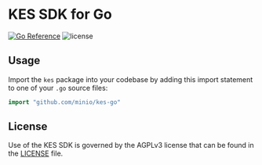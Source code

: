 # KES SDK for Go
[![Go Reference](https://pkg.go.dev/badge/github.com/minio/kes-go.svg)](https://pkg.go.dev/github.com/minio/kes-go) ![license](https://img.shields.io/badge/license-AGPL%20V3-blue)
 
 ## Usage
 
Import the `kes` package into your codebase by adding this import statement to one of your `.go` source files: 
 ```go
 import "github.com/minio/kes-go"
 ```

## License
Use of the KES SDK is governed by the AGPLv3 license that can be found in the [LICENSE](./LICENSE) file.
